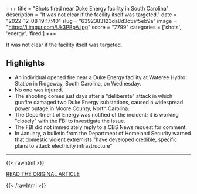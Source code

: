+++
title = "Shots fired near Duke Energy facility in South Carolina"
description = "It was not clear if the facility itself was targeted."
date = "2022-12-08 19:17:40"
slug = "6392383123da8d3c5af5eb9a"
image = "https://i.imgur.com/Uk3PBpA.jpg"
score = "7799"
categories = ['shots', 'energy', 'fired']
+++

It was not clear if the facility itself was targeted.

## Highlights

- An individual opened fire near a Duke Energy facility at Wateree Hydro Station in Ridgeway, South Carolina, on Wednesday.
- No one was injured.
- The shooting comes just days after a "deliberate" attack in which gunfire damaged two Duke Energy substations, caused a widespread power outage in Moore County, North Carolina.
- The Department of Energy was notified of the incident; it is working "closely" with the FBI to investigate the issue.
- The FBI did not immediately reply to a CBS News request for comment.
- In January, a bulletin from the Department of Homeland Security warned that domestic violent extremists "have developed credible, specific plans to attack electricity infrastructure"

---

{{< rawhtml >}}
  <p class="article-category">
    <a target="_blank" href="https://www.cbsnews.com/news/shooting-duke-energy-station-south-carolina-wateree-hydro-station">READ THE ORIGINAL ARTICLE</a>
  </p>
{{< /rawhtml >}}
